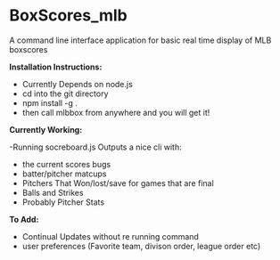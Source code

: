 # BoxScores_mlb
A command line interface application for basic real time display of MLB boxscores

**Installation Instructions:** 
- Currently Depends on node.js 
- cd into the git directory 
- npm install -g . 
- then call mlbbox from anywhere and you will get it!
	
**Currently Working:**

-Running socreboard.js Outputs a nice cli with:
 - the current scores bugs 
 - batter/pitcher matcups
 - Pitchers That Won/lost/save for games that are final 
 - Balls and Strikes 
 - Probably Pitcher Stats 


**To Add:**
- Continual Updates without re running command
- user preferences (Favorite team, divison order, league order etc) 
